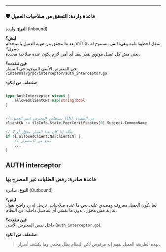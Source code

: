 
---

### 🛡️ قاعدة واردة: التحقق من صلاحيات العميل

**النوع:** واردة (Inbound)

**ليش؟**  
بعد ما نتحقق من _هوية_ العميل باستخدام mTLS، ننتقل لخطوة ثانية وهي: _ايش مسموح له يسوي؟_  
يعني مش كل عميل موثوق يقدر ينفذ أي أمر، لازم يكون عنده صلاحية محددة.

**فين تنفذت؟**  
في المعترض الأمني الموجود في المسار:  
`/internal/grpc/interceptor/auth_interceptor.go`

**مقتطف من الكود:**

```go

type AuthInterceptor struct {
    allowedClientCNs map[string]bool
}


// يستخلص المعترض اسم العميل (CN) من الشهادة
clientCN := tlsInfo.State.PeerCertificates[0].Subject.CommonName

// يتأكد إذا كان هذا العميل مخوّل أو لا
if !i.allowedClientCNs[clientCN] {
    // يُمنع من الاستمرار
    ...
}
```







AUTH interceptor
---
### قاعدة صادرة: رفض الطلبات غير المصرح بها

**النوع:** صادرة (Outbound)

**ليش؟**  
لما يكون العميل معروف ومصدق عليه، بس ما عنده صلاحيات، نرسل له رد واضح يقول له إنه مش مخوّل، بدون ما نفشي أي تفاصيل داخلية عن النظام.

**فين تنفذت؟**  
داخل نفس المعترض الأمني (`auth_interceptor.go`).

**مقتطف من الكود:**




> بهذه الطريقة العميل يفهم إنه مرفوض لكن النظام يظل محمي وما يكشف أسرار.

